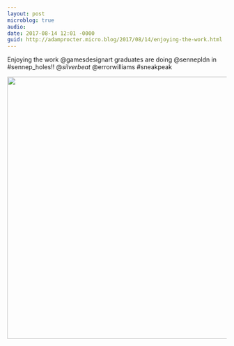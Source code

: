 ```yaml
---
layout: post
microblog: true
audio: 
date: 2017-08-14 12:01 -0000
guid: http://adamprocter.micro.blog/2017/08/14/enjoying-the-work.html
---
```

Enjoying the work @gamesdesignart graduates are doing @sennepldn in #sennep_holes!! @_silverbeat_ @errorwilliams #sneakpeak

<img src="http://discursive.adamprocter.co.uk/uploads/2017/1fdba37c5f.jpg" width="600" height="600" />

